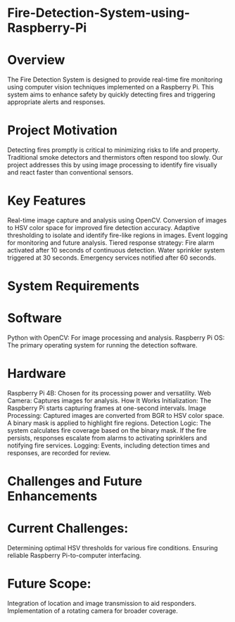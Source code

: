 # Fire-Detection-System-using-Raspberry-Pi
# Overview
The Fire Detection System is designed to provide real-time fire monitoring using computer vision techniques implemented on a Raspberry Pi. This system aims to enhance safety by quickly detecting fires and triggering appropriate alerts and responses.

# Project Motivation
Detecting fires promptly is critical to minimizing risks to life and property. Traditional smoke detectors and thermistors often respond too slowly. Our project addresses this by using image processing to identify fire visually and react faster than conventional sensors.

#  Key Features
Real-time image capture and analysis using OpenCV.
Conversion of images to HSV color space for improved fire detection accuracy.
Adaptive thresholding to isolate and identify fire-like regions in images.
Event logging for monitoring and future analysis.
Tiered response strategy:
Fire alarm activated after 10 seconds of continuous detection.
Water sprinkler system triggered at 30 seconds.
Emergency services notified after 60 seconds.
# System Requirements
 # Software
Python with OpenCV: For image processing and analysis.
Raspberry Pi OS: The primary operating system for running the detection software.
 # Hardware
Raspberry Pi 4B: Chosen for its processing power and versatility.
Web Camera: Captures images for analysis.
How It Works
Initialization: The Raspberry Pi starts capturing frames at one-second intervals.
Image Processing: Captured images are converted from BGR to HSV color space. A binary mask is applied to highlight fire regions.
Detection Logic:
The system calculates fire coverage based on the binary mask.
If the fire persists, responses escalate from alarms to activating sprinklers and notifying fire services.
Logging: Events, including detection times and responses, are recorded for review.
# Challenges and Future Enhancements
  # Current Challenges:
Determining optimal HSV thresholds for various fire conditions.
Ensuring reliable Raspberry Pi-to-computer interfacing.
# Future Scope:
Integration of location and image transmission to aid responders.
Implementation of a rotating camera for broader coverage.
